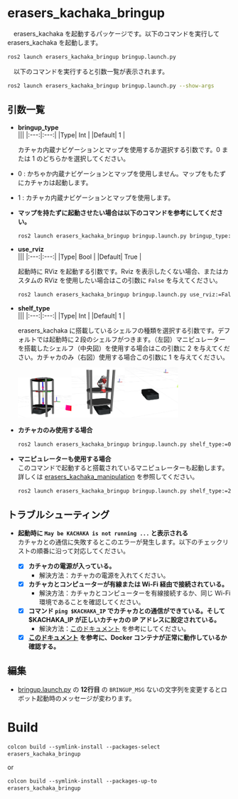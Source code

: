 # erasers_kachaka_bringup
　erasers_kachaka を起動するパッケージです。以下のコマンドを実行して erasers_kachaka を起動します。
```bash
ros2 launch erasers_kachaka_bringup bringup.launch.py
```
　以下のコマンドを実行すると引数一覧が表示されます。
```bash
ros2 launch erasers_kachaka_bringup bringup.launch.py --show-args
```

## 引数一覧

- **bringup_type**<br>
  |||
  |:---:|:---:|
  |Type| Int |
  |Default| $1$ |
  
  カチャカ内蔵ナビゲーションとマップを使用するか選択する引数です。$0$ または $1$ のどちらかを選択してください。

- $0$ : かちゃか内蔵ナビゲーションとマップを使用しません。マップをもたずにカチャカは起動します。
- $1$ : カチャカ内蔵ナビゲーションとマップを使用します。

- **マップを持たずに起動させたい場合は以下のコマンドを参考にしてください。**<br>
    ```bash
    ros2 launch erasers_kachaka_bringup bringup.launch.py bringup_type:=0
    ```

- **use_rviz**<br>
  |||
  |:---:|:---:|
  |Type| Bool |
  |Default| True |
  
  起動時に RViz を起動する引数です。Rviz を表示したくない場合、またはカスタムの RViz を使用したい場合はこの引数に `False` を与えてください。
  ```bash
  ros2 launch erasers_kachaka_bringup bringup.launch.py use_rviz:=False
  ```


- **shelf_type**<br>
  |||
  |:---:|:---:|
  |Type| Int |
  |Default| $1$ |
  
  erasers_kachaka に搭載しているシェルフの種類を選択する引数です。デフォルトでは起動時に２段のシェルフがつきます。（左図）マニピュレーターを搭載したシェルフ（中央図）を使用する場合はこの引数に $2$ を与えてください。カチャカのみ（右図）使用する場合この引数に $1$ を与えてください。

  <img src="/imgs/erasers_kachaka_description.png" width=25% /><img src="/imgs/erasers_kachaka_with_manipulation_shelf_description.png" width=25% /><img src="/imgs/erasers_kachaka_without_shelf_description.png" width=25% />

- **カチャカのみ使用する場合**<br>
    ```bash
    ros2 launch erasers_kachaka_bringup bringup.launch.py shelf_type:=0
    ```
- **マニピュレーターも使用する場合**<br>
  このコマンドで起動すると搭載されているマニピュレーターも起動します。詳しくは
[erasers_kachaka_manipulation](/erasers_kachaka/erasers_kachaka_manipulation/README.md)
を参照してください。
    ```bash
    ros2 launch erasers_kachaka_bringup bringup.launch.py shelf_type:=2
    ```

## トラブルシューティング
- **起動時に `May be KACHAKA is not running ...` と表示される**<br>
  カチャカとの通信に失敗するとこのエラーが発生します。以下のチェックリストの順番に沿って対応してください。

  - [x] **カチャカの電源が入っている。**
    - 解決方法：カチャカの電源を入れてください。
  - [x] **カチャカとコンピューターが有線または Wi-Fi 経由で接続されている。**
    - 解決方法：カチャカとコンピューターを有線接続するか、同じ Wi-Fi 環境であることを確認してください。
  - [x] **コマンド `ping $KACHAKA_IP` でカチャカとの通信ができている。そして $KACHAKA_IP が正しいカチャカの IP アドレスに設定されている。**
    - 解決方法：[このドキュメント](/docs/howtoconnect.md) を参考にしてください。
  - [x] **[このドキュメント](/docs/erk_docker.md) を参考に、Docker コンテナが正常に動作しているか確認する。**

## 編集
- [bringup.launch.py](launch/bringup.launch.py) の **12行目** の `BRINGUP_MSG` ないの文字列を変更するとロボット起動時のメッセージが変わります。

# Build
```
colcon build --symlink-install --packages-select erasers_kachaka_bringup
```
or
```
colcon build --symlink-install --packages-up-to erasers_kachaka_bringup
```
